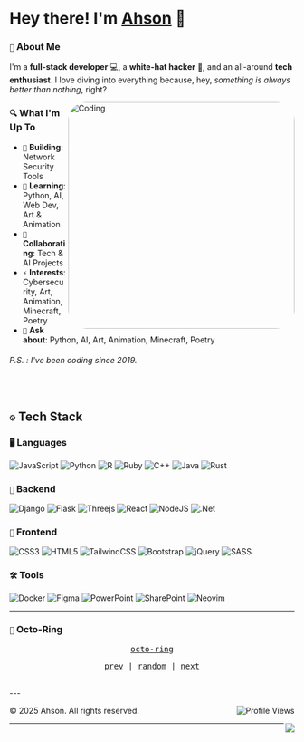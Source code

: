 
<h1> Hey there! I'm <a href="https://github.com/ahson01">Ahson</a> 👋  
</h1>

### ``🚀`` About Me


I'm a **full-stack developer** 💻, a **white-hat hacker** 🔐, and an all-around **tech enthusiast**. I love diving into everything because, hey, *something is always better than nothing*, right? 

<img align="right" alt="Coding" width=400 style="border-radius: 32px;" src="https://i.pinimg.com/originals/83/f6/5e/83f65e8c6efc88fabfcfbb11cf63bd8a.gif">

### ``🔍`` What I'm Up To

- ``🔭`` **Building**: Network Security Tools 
- ``🌱`` **Learning**: Python, AI, Web Dev, Art & Animation
- ``👯`` **Collaborating**: Tech & AI Projects
- ``⚡`` **Interests**: Cybersecurity, Art, Animation, Minecraft, Poetry
- ``💬`` **Ask about**: Python, AI, Art, Animation, Minecraft, Poetry


###### P.S. : I've been coding since 2019.

<br>

## ``⚙️`` Tech Stack

### ``🖥️`` Languages
![JavaScript](https://img.shields.io/badge/javascript-%23323330.svg?style=for-the-badge&logo=javascript&logoColor=%23F7DF1E)
![Python](https://img.shields.io/badge/python-3670A0?style=for-the-badge&logo=python&logoColor=ffdd54)
![R](https://img.shields.io/badge/r-%23276DC3.svg?style=for-the-badge&logo=r&logoColor=white)
![Ruby](https://img.shields.io/badge/ruby-%23CC342D.svg?style=for-the-badge&logo=ruby&logoColor=white)
![C++](https://img.shields.io/badge/c++-%2300599C.svg?style=for-the-badge&logo=c%2B%2B&logoColor=white)
![Java](https://img.shields.io/badge/java-%23ED8B00.svg?style=for-the-badge&logo=openjdk&logoColor=white)
![Rust](https://img.shields.io/badge/Rust-orange?style=for-the-badge&logo=rust&logoColor=white)

### ``🔧`` Backend
![Django](https://img.shields.io/badge/django-%23092E20.svg?style=for-the-badge&logo=django&logoColor=white)
![Flask](https://img.shields.io/badge/flask-%23000.svg?style=for-the-badge&logo=flask&logoColor=white)
![Threejs](https://img.shields.io/badge/threejs-black?style=for-the-badge&logo=three.js&logoColor=white)
![React](https://img.shields.io/badge/react-%2320232a.svg?style=for-the-badge&logo=react&logoColor=%2361DAFB)
![NodeJS](https://img.shields.io/badge/node.js-6DA55F?style=for-the-badge&logo=node.js&logoColor=white)
![.Net](https://img.shields.io/badge/.NET-5C2D91?style=for-the-badge&logo=.net&logoColor=white)

### ``🎨`` Frontend
![CSS3](https://img.shields.io/badge/css3-%231572B6.svg?style=for-the-badge&logo=css3&logoColor=white)
![HTML5](https://img.shields.io/badge/html5-%23E34F26.svg?style=for-the-badge&logo=html5&logoColor=white)
![TailwindCSS](https://img.shields.io/badge/tailwindcss-%2338B2AC.svg?style=for-the-badge&logo=tailwind-css&logoColor=white)
![Bootstrap](https://img.shields.io/badge/bootstrap-%238511FA.svg?style=for-the-badge&logo=bootstrap&logoColor=white)
![jQuery](https://img.shields.io/badge/jquery-%230769AD.svg?style=for-the-badge&logo=jquery&logoColor=white)
![SASS](https://img.shields.io/badge/SASS-hotpink.svg?style=for-the-badge&logo=SASS&logoColor=white)

### ``🛠️`` Tools
![Docker](https://img.shields.io/badge/docker-%230db7ed.svg?style=for-the-badge&logo=docker&logoColor=white)
![Figma](https://img.shields.io/badge/figma-%23F24E1E.svg?style=for-the-badge&logo=figma&logoColor=white)
![PowerPoint](https://img.shields.io/badge/Microsoft_PowerPoint-B7472A?style=for-the-badge&logo=microsoft-powerpoint&logoColor=white)
![SharePoint](https://img.shields.io/badge/Microsoft_SharePoint-0078D4?style=for-the-badge&logo=microsoft-sharepoint&logoColor=white)
![Neovim](https://img.shields.io/badge/NeoVim-%2357A143.svg?&style=for-the-badge&logo=neovim&logoColor=white)

---

### ``🔗`` Octo-Ring
<p align="center">
  <samp>
    <a href="https://octo-ring.com/">octo-ring</a>
  </samp>
</p>

<p align="center">
  <samp>
    <a href="https://octo-ring.com/p/ahson01/prev">prev</a> |
    <a href="https://octo-ring.com/p/ahson01/random">random</a> |
    <a href="https://octo-ring.com/p/ahson01/next">next</a>
  </samp>
</p>
<br>
---

<p align="center">
  <img  align="right" src="https://komarev.com/ghpvc/?username=ahson01&style=for-the-badge" alt="Profile Views">
</p>


  <footer>
      <p>&copy; 2025 Ahson. All rights reserved.</p>

  </footer>
  <a href="https://discord.com/users/1225181022828892223">
    <img  align="right" src="https://dcbadge.limes.pink/api/shield/1225181022828892223">
  </a>
  
---



